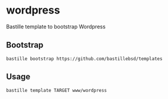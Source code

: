 # wordpress
Bastille template to bootstrap Wordpress

## Bootstrap
```shell
bastille bootstrap https://github.com/bastillebsd/templates
```

## Usage
```shell
bastille template TARGET www/wordpress
```

